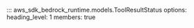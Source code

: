 ::: aws_sdk_bedrock_runtime.models.ToolResultStatus
    options:
        heading_level: 1
        members: true
